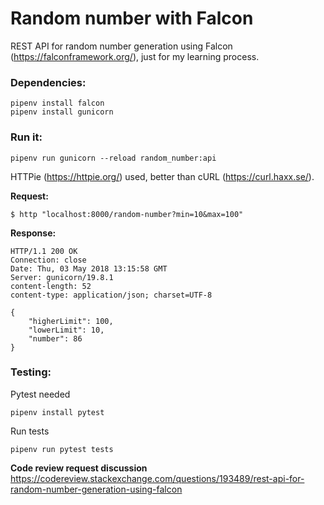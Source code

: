 # Random number with Falcon
REST API for random number generation using Falcon (https://falconframework.org/), just for my learning process.

### Dependencies:
     
```
pipenv install falcon
pipenv install gunicorn  
```

### Run it: 

`pipenv run gunicorn --reload random_number:api`

HTTPie (https://httpie.org/) used, better than cURL (https://curl.haxx.se/).  

**Request:**

```
$ http "localhost:8000/random-number?min=10&max=100"
```

**Response:**

```  
HTTP/1.1 200 OK  
Connection: close  
Date: Thu, 03 May 2018 13:15:58 GMT  
Server: gunicorn/19.8.1  
content-length: 52  
content-type: application/json; charset=UTF-8  

{  
    "higherLimit": 100,  
    "lowerLimit": 10,  
    "number": 86  
}  
```

### Testing:
Pytest needed

```
pipenv install pytest
```
Run tests

```
pipenv run pytest tests
```

**Code review request discussion**
https://codereview.stackexchange.com/questions/193489/rest-api-for-random-number-generation-using-falcon
